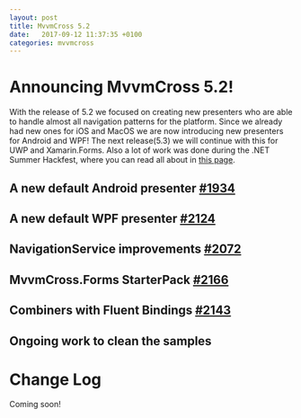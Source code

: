 ```yaml
---
layout: post
title: MvvmCross 5.2
date:   2017-09-12 11:37:35 +0100
categories: mvvmcross
---
```


# Announcing MvvmCross 5.2!

With the release of 5.2 we focused on creating new presenters who are able to handle almost all navigation patterns for the platform. Since we already had new ones for iOS and MacOS we are now introducing new presenters for Android and WPF!
The next release(5.3) we will continue with this for UWP and Xamarin.Forms. Also a lot of work was done during the .NET Summer Hackfest, where you can read all about in [this page]().

## A new default Android presenter [#1934](https://github.com/MvvmCross/MvvmCross/issues/1934)

## A new default WPF presenter [#2124](https://github.com/MvvmCross/MvvmCross/pull/2124)

## NavigationService improvements [#2072](https://github.com/MvvmCross/MvvmCross/pull/2072)

## MvvmCross.Forms StarterPack [#2166](https://github.com/MvvmCross/MvvmCross/pull/2166)

## Combiners with Fluent Bindings [#2143](https://github.com/MvvmCross/MvvmCross/pull/2143)

## Ongoing work to clean the samples


# Change Log

Coming soon!